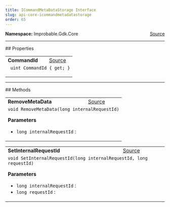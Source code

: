```yaml
---
title: ICommandMetaDataStorage Interface
slug: api-core-icommandmetadatastorage
order: 65
---
```


<p><b>Namespace:</b> Improbable.Gdk.Core<span style="float: right"><a href="https://www.github.com/spatialos/gdk-for-unity/blob/0.3.3/workers/unity/Packages/io.improbable.gdk.core/Worker/ICommandMetaDataStorage.cs/#L5">Source</a></span></p>










</p>
<hr style="width:100%; border-top-color:#d8d8d8" />
## Properties


</p>


<table class="io-api-doc">    <tr>        <td class="io-api-doc-name"><a id="commandid"></a><b>CommandId</b></td>        <td class="io-api-doc-source"><a href="https://www.github.com/spatialos/gdk-for-unity/blob/0.3.3/workers/unity/Packages/io.improbable.gdk.core/Worker/ICommandMetaDataStorage.cs/#L7">Source</a></td>    </tr>    <tr>        <td class="io-api-doc-content" colspan="2"><code> uint CommandId { get; }</code></p></td>    </tr></table>





</p>
<hr style="width:100%; border-top-color:#d8d8d8" />
## Methods


</p>


<table class="io-api-doc">    <tr>        <td class="io-api-doc-name"><a id="removemetadata-long"></a><b>RemoveMetaData</b></td>        <td class="io-api-doc-source"><a href="https://www.github.com/spatialos/gdk-for-unity/blob/0.3.3/workers/unity/Packages/io.improbable.gdk.core/Worker/ICommandMetaDataStorage.cs/#L9">Source</a></td>    </tr>    <tr>        <td class="io-api-doc-content" colspan="2"><code>void RemoveMetaData(long internalRequestId)</code></p></p><b>Parameters</b><ul><li><code>long internalRequestId</code> : </li></ul></td>    </tr></table>
<table class="io-api-doc">    <tr>        <td class="io-api-doc-name"><a id="setinternalrequestid-long-long"></a><b>SetInternalRequestId</b></td>        <td class="io-api-doc-source"><a href="https://www.github.com/spatialos/gdk-for-unity/blob/0.3.3/workers/unity/Packages/io.improbable.gdk.core/Worker/ICommandMetaDataStorage.cs/#L11">Source</a></td>    </tr>    <tr>        <td class="io-api-doc-content" colspan="2"><code>void SetInternalRequestId(long internalRequestId, long requestId)</code></p></p><b>Parameters</b><ul><li><code>long internalRequestId</code> : </li><li><code>long requestId</code> : </li></ul></td>    </tr></table>



